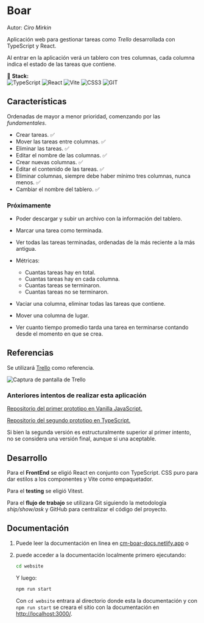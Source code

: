 # Boar
Autor: *Ciro Mirkin*

Aplicación web para gestionar tareas como *Trello* desarrollada con TypeScript y React.

Al entrar en la aplicación verá un tablero con tres columnas, cada columna indica el estado de las tareas que contiene.

:dart: **Stack:** <br> 
![TypeScript](https://img.shields.io/badge/typescript-%23007ACC.svg?style=flat-square&logo=typescript&logoColor=white) ![React](https://img.shields.io/badge/react-%2320232a.svg?style=flat-square&logo=react&logoColor=%2361DAFB) ![Vite](https://img.shields.io/badge/vite-%23646CFF.svg?style=flat-square&logo=vite&logoColor=white) ![CSS3](https://img.shields.io/badge/css3-%231572B6.svg?style=flat-square&logo=css3&logoColor=white) ![GIT](https://img.shields.io/badge/Git-fc6d26?style=flat-square&logo=git&logoColor=white)

## Características

Ordenadas de mayor a menor prioridad, comenzando por las *fundamentales*.

* Crear tareas. :white_check_mark:
* Mover las tareas entre columnas. :white_check_mark:
* Eliminar las tareas. :white_check_mark:
* Editar el nombre de las columnas. :white_check_mark:
* Crear nuevas columnas. :white_check_mark:
* Editar el contenido de las tareas.  :white_check_mark:
* Eliminar columnas, siempre debe haber mínimo tres columnas, nunca menos.  :white_check_mark:
* Cambiar el nombre del tablero. :white_check_mark:

### Próximamente
* Poder descargar y subir un archivo con la información del tablero.
* Marcar una tarea como terminada.
* Ver todas las tareas terminadas, ordenadas de la más reciente a la más antigua.

* Métricas:
    * Cuantas tareas hay en total.
    * Cuantas tareas hay en cada columna.
    * Cuantas tareas se terminaron.
    * Cuantas tareas no se terminaron.

* Vaciar una columna, eliminar todas las tareas que contiene.
* Mover una columna de lugar.
* Ver cuanto tiempo promedio tarda una tarea en terminarse contando desde el momento en que se crea.

## Referencias

Se utilizará [Trello](https://trello.com/es) como referencia.

![Captura de pantalla de Trello](https://images.ctfassets.net/rz1oowkt5gyp/4kCNudjaBYj90CGgG7Lict/cbafa67336b2007278f50d99ceabfb22/Boards_2x.png?w=1140&fm=webp)

### Anteriores intentos de realizar esta aplicación

[Repositorio del primer prototipo en Vanilla JavaScript.](https://github.com/CiroMirkin/miniVirtualKanbanTable)

[Repositorio del segundo prototipo en TypeScript.](https://github.com/CiroMirkin/Kan-Ban)

Si bien la segunda versión es estructuralmente superior al primer intento, no se considera una versión final, aunque si una aceptable.

## Desarrollo

Para el **FrontEnd** se eligió React en conjunto con TypeScript. CSS puro para dar estilos a los componentes y Vite como empaquetador.

Para el **testing** se eligió Vitest.

Para el **flujo de trabajo** se utilizara Git siguiendo la metodología *ship/show/ask* y GitHub para centralizar el código del proyecto.

## Documentación

1. Puede leer la documentación en linea en [cm-boar-docs.netlify.app](https://cm-boar-docs.netlify.app/) o 
2. puede acceder a la documentación localmente primero ejecutando:

    ```bash
    cd website
    ```
    Y luego:
    ```bash
    npm run start
    ```
    Con `cd website` entrara al directorio donde esta la documentación y con `npm run start` se creara el sitio con la documentación en [http://localhost:3000/](http://localhost:3000/).